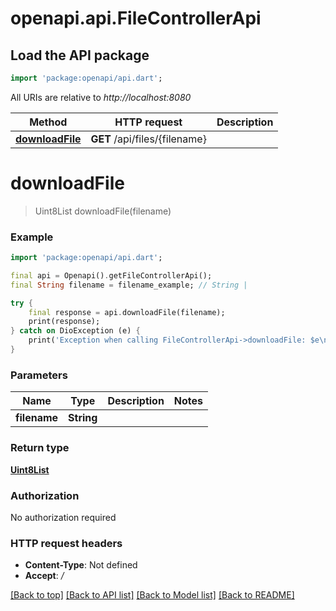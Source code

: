 # openapi.api.FileControllerApi

## Load the API package
```dart
import 'package:openapi/api.dart';
```

All URIs are relative to *http://localhost:8080*

Method | HTTP request | Description
------------- | ------------- | -------------
[**downloadFile**](FileControllerApi.md#downloadfile) | **GET** /api/files/{filename} | 


# **downloadFile**
> Uint8List downloadFile(filename)



### Example
```dart
import 'package:openapi/api.dart';

final api = Openapi().getFileControllerApi();
final String filename = filename_example; // String | 

try {
    final response = api.downloadFile(filename);
    print(response);
} catch on DioException (e) {
    print('Exception when calling FileControllerApi->downloadFile: $e\n');
}
```

### Parameters

Name | Type | Description  | Notes
------------- | ------------- | ------------- | -------------
 **filename** | **String**|  | 

### Return type

[**Uint8List**](Uint8List.md)

### Authorization

No authorization required

### HTTP request headers

 - **Content-Type**: Not defined
 - **Accept**: */*

[[Back to top]](#) [[Back to API list]](../README.md#documentation-for-api-endpoints) [[Back to Model list]](../README.md#documentation-for-models) [[Back to README]](../README.md)

